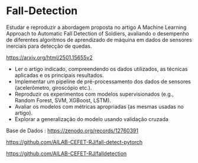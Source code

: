 # Fall-Detection
Estudar e reproduzir a abordagem proposta no artigo A Machine Learning Approach to Automatic Fall Detection of Soldiers, avaliando o desempenho de diferentes algoritmos de aprendizado de máquina em dados de sensores inerciais para detecção de quedas.

https://arxiv.org/html/2501.15655v2

- Ler o artigo indicado, compreendendo os dados utilizados, as técnicas aplicadas e os
principais resultados.
- Implementar um pipeline de pré-processamento dos dados de sensores (acelerômetro,
giroscópio etc.).
- Reproduzir os experimentos com modelos supervisionados (e.g., Random Forest, SVM,
XGBoost, LSTM).
- Avaliar os modelos com métricas apropriadas (as mesmas usadas no artigo).
- Explorar a generalização do modelo usando validação cruzada

Base de Dados : https://zenodo.org/records/12760391

https://github.com/AILAB-CEFET-RJ/fall-detect-pytorch

https://github.com/AILAB-CEFET-RJ/falldetection

